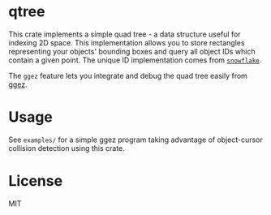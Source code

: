 # qtree
This crate implements a simple quad tree - a data structure useful for indexing
2D space. This implementation allows you to store rectangles representing your
objects' bounding boxes and query all object IDs which contain a given point.
The unique ID implementation comes from
[`snowflake`](https://crates.io/crates/snowflake).

The `ggez` feature lets you integrate and debug the quad tree easily from
[ggez](https://github.com/ggez/ggez).

# Usage
See `examples/` for a simple ggez program taking advantage of object-cursor
collision detection using this crate.

# License
MIT
